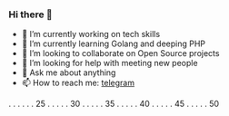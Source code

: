 ### Hi there 👋

<!--
**ohDaddyPlease/ohDaddyPlease** is a ✨ _special_ ✨ repository because its `README.md` (this file) appears on your GitHub profile.
Here are some ideas to get you started:
-->

- 🔭 I’m currently working on tech skills
- 🌱 I’m currently learning Golang and deeping PHP
- 👯 I’m looking to collaborate on Open Source projects
- 🤔 I’m looking for help with meeting new people
- 💬 Ask me about anything
- 📫 How to reach me: [telegram](https://t.me/sergiusnovikov)
<!--
- 😄 Pronouns: ...
- ⚡ Fun fact: ...

Проверим, насколько длинным может быть ридми
-->
.
.
.
.
.
. 25
.
.
.
.
. 30
.
.
.
.
. 35
.
.
.
.
. 40
.
.
.
.
. 45
.
.
.
.
. 50
